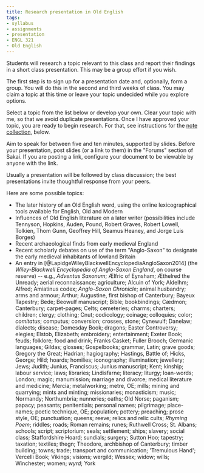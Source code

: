 ```yaml
---
title: Research presentation in Old English
tags:
- syllabus
- assignments
- presentation
- ENGL 321
- Old English
---
```

Students will research a topic relevant to this class and report their findings in a short class presentation.
This may be a group effort if you wish.

The first step is to sign up for a presentation date and, optionally, form a group.
You will do this in the second and third weeks of class.
You may claim a topic at this time or leave your topic undecided while you explore options.

Select a topic from the list below or develop your own.
Clear your topic with me, so that we avoid duplicate presentations.
Once I have approved your topic, you are ready to begin research.
For that, see instructions for the [note collection](#note-collection), below.

Aim to speak for between five and ten minutes, supported by slides.
Before your presentation, post slides (or a link to them) in the "Forums" section of Sakai.
If you are posting a link, configure your document to be viewable by anyone with the link.

Usually a presentation will be followed by class discussion;
the best presentations invite thoughtful response from your peers.

Here are some possible topics:

- The later history of an Old English word, using the online lexicographical tools available for English, Old and Modern
- Influences of Old English literature on a later writer (possibilities include Tennyson, Hopkins, Auden, Pound, Robert Graves, Robert Lowell, Tolkien, Thom Gunn, Geoffrey Hill, Seamus Heaney, and Jorge Luis Borges)
- Recent archaeological finds from early medieval England
- Recent scholarly debates on use of the term "Anglo-Saxon" to designate the early medieval inhabitants of lowland Britain
- An entry in [@LapidgeWileyBlackwellEncyclopediaAngloSaxon2014] \(the *Wiley-Blackwell Encyclopedia of Anglo-Saxon England*, on course reserve) -- e.g.,
*Adventus Saxonum*;
Ælfric of Eynsham;
Æthelred the Unready;
aerial reconnaissance;
agriculture;
Alcuin of York;
Aldelhm;
Alfred;
Amiatinus codex;
*Anglo-Saxon Chronicle*;
animal husbandry;
arms and armour;
Arthur;
Augustine, first bishop of Canterbury;
Bayeux Tapestry;
Bede;
Beowulf manuscript;
Bible;
bookbindings;
Cædmon;
Canterbury;
carpet-pages;
Celts;
cemeteries;
charms;
charters;
children;
clergy;
clothing;
Cnut;
codicology;
coinage;
colloquies;
color;
*comitatus*;
computus;
conversion;
crosses, stone;
Cynewulf;
Danelaw;
dialects;
disease;
Domesday Book;
dragons;
Easter Controversy;
elegies;
Elstob, Elizabeth;
embroidery;
entertainment;
Exeter Book;
feuds;
folklore;
food and drink;
Franks Casket;
Fuller Brooch;
Germanic languages;
Gildas;
glosses;
Gospelbooks;
grammar, Latin;
grave goods;
Gregory the Great;
Hadrian;
hagiography;
Hastings, Battle of;
Hicks, George;
Hild;
hoards;
homilies;
iconography;
illumination;
jewellery;
Jews;
Judith;
Junius, Franciscus;
Junius manuscript;
Kent;
kinship;
labour service;
laws;
libraries;
Lindisfarne;
literacy;
liturgy;
loan-words;
London;
magic;
manumission;
marriage and divorce;
medical literature and medicine;
Mercia;
metalworking;
metre, OE;
mills;
mining and quarrying;
mints and minting;
missionaries;
monasticism;
music;
Normandy;
Northumbria;
nunneries;
oaths;
Old Norse;
paganism;
papacy;
peasants;
penitentials;
personal names;
pilgrimage;
place-names;
poetic technique, OE;
population;
pottery;
preaching;
prose style, OE;
punctuation;
queens;
reeve;
relics and relic cults;
*Rhyming Poem*;
riddles;
roads;
Roman remains;
runes;
Ruthwell Cross;
St. Albans;
schools;
script;
scriptorium;
seals;
settlement;
ships;
slavery;
social class;
Staffordshire Hoard;
sundials;
surgery;
Sutton Hoo;
tapestry;
taxation;
textiles;
thegn;
Theodore, archbishop of Canterbury;
timber building;
towns;
trade;
transport and communication;
'Tremulous Hand';
Vercelli Book;
Vikings;
visions;
wergild;
Wessex;
widow;
wills;
Winchester;
women;
*wyrd*;
York
